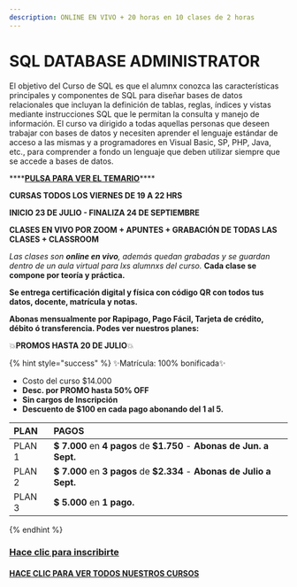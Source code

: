 ```yaml
---
description: ONLINE EN VIVO + 20 horas en 10 clases de 2 horas
---
```


# SQL DATABASE ADMINISTRATOR

El objetivo del Curso de SQL es que el alumnx conozca las características principales y componentes de SQL  para diseñar bases de datos relacionales que incluyan la definición de tablas, reglas, índices y vistas mediante instrucciones SQL que le permitan la consulta y manejo de información. El curso va dirigido a todas aquellas personas que deseen trabajar con bases de datos y necesiten aprender el lenguaje estándar de acceso a las mismas y a programadores en Visual Basic, SP, PHP, Java, etc., para comprender a fondo un lenguaje que deben utilizar siempre que se accede a bases de datos. 

\*\*\*\*[**PULSA PARA VER EL TEMARIO**](temario-sql-dba.md)\*\*\*\*

**CURSAS TODOS LOS VIERNES DE 19 A 22 HRS**

**INICIO 23 DE JULIO - FINALIZA 24 DE SEPTIEMBRE**

**CLASES EN VIVO POR ZOOM +  APUNTES + GRABACIÓN DE TODAS LAS CLASES + CLASSROOM**

_Las clases son **online en vivo**, además quedan grabadas  y  se guardan dentro de un aula virtual para lxs alumnxs del curso._ **Cada clase se compone por teoría y práctica.**  

**Se entrega certificación digital y física con código QR con todos tus datos, docente, matrícula y notas.** 

**Abonas mensualmente por Rapipago, Pago Fácil, Tarjeta de crédito, débito ó transferencia. Podes ver nuestros planes:**

💥**PROMOS HASTA 20 DE JULIO**💥 

{% hint style="success" %}
✨Matrícula: 100% bonificada✨

* Costo del curso $14.000
* **Desc. por PROMO hasta 50% OFF**
* **Sin cargos de Inscripción**
* **Descuento de $100 en cada pago abonando del 1 al 5.**  

| PLAN | PAGOS |
| :--- | :--- |
| PLAN 1 | **$ 7.000** en **4 pagos** de **$1.750** - **Abonas de Jun. a Sept.**  |
| PLAN 2 | **$ 7.000** en **3 pagos** de **$2.334** - **Abonas de Julio a Sept.** |
| PLAN 3 | **$ 5.000** en **1 pago.** |
{% endhint %}

### [Hace clic para inscribirte](https://wa.me/5491164622877?text=Leí%20toda%20la%20información%20enviada%20y%20quiero%20anotarme%20en%20el%20curso%20de%20SQL%20DBA) <a id="escribinos-al-whatsapp"></a>

#### [HACE CLIC PARA VER TODOS NUESTROS CURSOS](https://iacquilmesarg.gitbook.io/inscripcion-h/)

